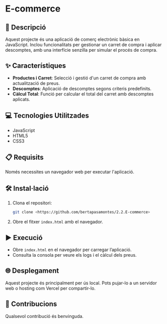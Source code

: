 # E-commerce

## 📄 Descripció
Aquest projecte és una aplicació de comerç electrònic bàsica en JavaScript. Inclou funcionalitats per gestionar un carret de compra i aplicar descomptes, amb una interfície senzilla per simular el procés de compra.

## ✨ Característiques
- **Productes i Carret**: Selecció i gestió d'un carret de compra amb actualització de preus.
- **Descomptes**: Aplicació de descomptes segons criteris predefinits.
- **Càlcul Total**: Funció per calcular el total del carret amb descomptes aplicats.

## 💻 Tecnologies Utilitzades
- JavaScript
- HTML5
- CSS3

## 📋 Requisits
Només necessites un navegador web per executar l'aplicació.

## 🛠️ Instal·lació
1. Clona el repositori:
   ```bash
   git clone <https://github.com/bertapasamontes/2.2.E-commerce>
   ```
2. Obre el fitxer `index.html` amb el navegador.

## ▶️ Execució
- Obre `index.html` en el navegador per carregar l’aplicació.
- Consulta la consola per veure els logs i el càlcul dels preus.

## 🌐 Desplegament
Aquest projecte és principalment per ús local. Pots pujar-lo a un servidor web o hosting com Vercel per compartir-lo.

## 🤝 Contribucions
Qualsevol contribució és benvinguda.
